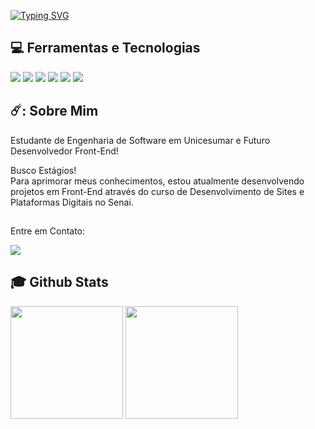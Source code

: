 
<a href="https://git.io/typing-svg"><img src="https://readme-typing-svg.herokuapp.com?font=Fira+Code&weight=500&pause=1000&color=142DF7&random=false&width=435&lines=Ol%C3%A1+Terr%C3%A1queos%2C+me+chamo+Nic!" alt="Typing SVG" /></a>

## 💻 Ferramentas e Tecnologias
<div>
  <img src="https://img.shields.io/badge/HTML5-f56320?style=for-the-badge&logo=html5&logoColor=white" target="_blank"></a>
  <img src="https://img.shields.io/badge/CSS3-2079f5?style=for-the-badge&logo=css3&logoColor=white" target="_blank"></a>
  <img src="https://img.shields.io/badge/JavaScript-d0d02f?style=for-the-badge&logo=javascript&logoColor=black" target="_blank"></a>
  <img src="https://img.shields.io/badge/C-fae102?style=for-the-badge&logo=C&logoColor=black" target="_blank"></a>
  <img src="https://img.shields.io/badge/Github-1a1e21?style=for-the-badge&logo=github&logoColor=white" target="_blank"></a>
  <img src="https://img.shields.io/badge/Canva-5cceff?style=for-the-badge&logo=canva&logoColor=black" target="_blank"></a>
</div>

## 
## ☄️: Sobre Mim

<div>
  <p>Estudante de Engenharia de Software em Unicesumar e Futuro Desenvolvedor Front-End!</p>
</div>

Busco Estágios!<br> 
Para aprimorar meus conhecimentos, estou atualmente desenvolvendo projetos em Front-End através do curso de Desenvolvimento de Sites e Plataformas Digitais no Senai.<br>

 ## 
  Entre em Contato:
<div>
 <a href="https://www.linkedin.com/in/nicolas-ryan-70b6b522b/target="_blank"><img src="https://img.shields.io/badge/-LinkedIn-%230077B5?style=for-the-badge&logo=linkedin&logoColor=white" target="_blank"></a>
  
</div>

## 
 ## :mortar_board: Github Stats
<div>
  <a href="https://github.com/Nic0987"></a>
  <img height="180em" src="https://github-readme-stats.vercel.app/api?username=nic0987&show_icons=true&theme=dracula&include_all_commits=true&count_private=true"/>
  <img height="180em" src="https://github-readme-stats.vercel.app/api/top-langs/?username=nic0987&layout=compact&langs_count=7&theme=dracula"/>
</div>
